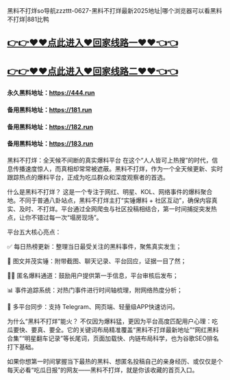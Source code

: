 黑料不打烊so导航zzzttt-0627-黑料不打烊最新2025地址|哪个浏览器可以看黑料不打烊|881比鸭

## [👉👉♥♥点此进入♥回家线路一♥♥👈👈](https://unpkg.com/182run/index.html)
## [👉👉♥♥点此进入♥回家线路二♥♥👈👈](https://unpkg.com/182-1run/index.html)

#### 永久黑料地址：https://444.run
#### 备用黑料地址：https://181.run
#### 备用黑料地址：https://182.run
#### 备用黑料地址：https://183.run

黑料不打烊：全天候不间断的真实爆料平台
在这个“人人皆可上热搜”的时代，信息传播速度惊人，而真相却常常被遮蔽。黑料不打烊，作为一个全天候更新、实时跟踪热点的爆料平台，正成为吃瓜群众和深度观察者的首选。

什么是黑料不打烊？
这是一个专注于网红、明星、KOL、网络事件的爆料聚合地。不同于普通八卦站点，黑料不打烊主打“实锤爆料 + 社区互动”，确保内容真实、及时、不打烊。平台通过全网爬虫与社区投稿相结合，第一时间捕捉突发热点，让你不错过每一次“塌房现场”。

平台五大核心亮点：

✅ 每日热榜更新：整理当日最受关注的黑料事件，聚焦真实发生；

📸 图文并茂实锤：附带截图、聊天记录、平台回应，证据一目了然；

🕵️‍♀️ 匿名爆料通道：鼓励用户提供第一手信息，平台审核后发布；

📊 事件追踪系统：对热门事件进行时间轴梳理，附网络热度分析；

🔗 多平台同步：支持 Telegram、网页端、轻量级APP快速访问。

为什么“黑料不打烊”能火？
不仅因为爆料猛，更因为平台高度匹配用户心理：吃瓜要快、要真、要全。它的关键词布局精准覆盖“黑料不打烊最新地址”“网红黑料合集”“明星翻车记录”等长尾词，页面加载快、内链布局科学，也为谷歌SEO排名打下基础。

如果你想第一时间掌握当下最热的黑料、想匿名投稿自己的亲身经历、或仅仅是个每天必看“吃瓜日报”的网友——黑料不打烊，就是你该收藏的首页入口。
